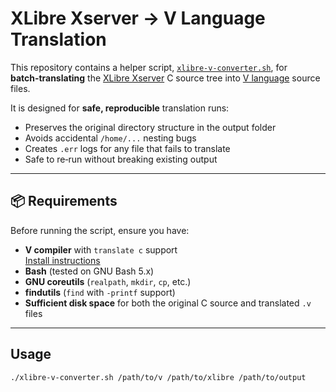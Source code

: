 # XLibre Xserver → V Language Translation

This repository contains a helper script, [`xlibre-v-converter.sh`](./xlibre-v-converter.sh), for **batch‑translating** the [XLibre Xserver](https://github.com/your-org/xlibre-xserver) C source tree into [V language](https://vlang.io/) source files.

It is designed for **safe, reproducible** translation runs:

- Preserves the original directory structure in the output folder  
- Avoids accidental `/home/...` nesting bugs  
- Creates `.err` logs for any file that fails to translate  
- Safe to re‑run without breaking existing output  

---

## 📦 Requirements

Before running the script, ensure you have:

- **V compiler** with `translate c` support  
  [Install instructions](https://github.com/vlang/v#installing-v)
- **Bash** (tested on GNU Bash 5.x)
- **GNU coreutils** (`realpath`, `mkdir`, `cp`, etc.)
- **findutils** (`find` with `-printf` support)
- **Sufficient disk space** for both the original C source and translated `.v` files

---

##  Usage

```
./xlibre-v-converter.sh /path/to/v /path/to/xlibre /path/to/output
```

